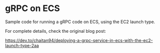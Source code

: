 # gRPC on ECS

Sample code for running a gRPC code on ECS, using the EC2 launch type.

For complete details, check the original blog post:

https://dev.to/chaitan94/deploying-a-grpc-service-in-ecs-with-the-ec2-launch-type-2aa

